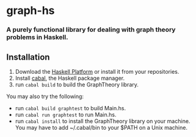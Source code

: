 graph-hs
========

### A purely functional library for dealing with graph theory problems in Haskell.


Installation
------------
1. Download the [Haskell Platform](https://www.haskell.org/) or install it from your repositories.
2. Install [cabal](https://www.haskell.org/cabal/), the Haskell package manager.
3. run `cabal build` to build the GraphTheory library.

You may also try the following:
* run `cabal build graphtest` to build Main.hs.
* run `cabal run graphtest` to run Main.hs.
* run `cabal install` to install the GraphTheory library on your machine. You may have to add ~/.cabal/bin to your $PATH on a Unix machine.
